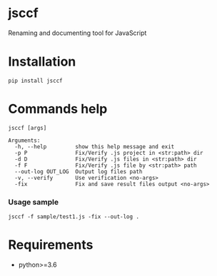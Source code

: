 # jsccf

Renaming and documenting tool for JavaScript 

# Installation

    pip install jsccf
    

# Commands help

    jsccf [args]
      
    Arguments:  
      -h, --help         show this help message and exit
      -p P               Fix/Verify .js project in <str:path> dir
      -d D               Fix/Verify .js files in <str:path> dir
      -f F               Fix/Verify .js file by <str:path> path
      --out-log OUT_LOG  Output log files path
      -v, --verify       Use verification <no-args>
      -fix               Fix and save result files output <no-args>

      
### Usage sample

    jsccf -f sample/test1.js -fix --out-log .
    
    
# Requirements

- python>=3.6